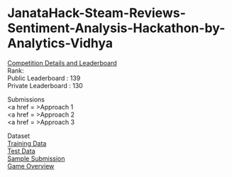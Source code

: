 # JanataHack-Steam-Reviews-Sentiment-Analysis-Hackathon-by-Analytics-Vidhya

<a href = 'https://datahack.analyticsvidhya.com/contest/janatahack-nlp-hackathon/'>Competition Details and Leaderboard</a><br>
Rank:<br>
Public Leaderboard : 139<br>
Private Leaderboard : 130<br>

Submissions<br>
<a href = >Approach 1</a><br>
<a href = >Approach 2</a><br>
<a href = >Approach 3</a><br>

Dataset<br>
<a href = 'https://github.com/hithesh111/JanataHack-Sentiment-Analysis-Hackathon-Analytics-Vidhya/blob/master/train.csv'>Training Data</a><br>
<a href = 'https://github.com/hithesh111/JanataHack-Sentiment-Analysis-Hackathon-Analytics-Vidhya/blob/master/test.csv'>Test Data</a><br>
<a href = 'https://github.com/hithesh111/JanataHack-Sentiment-Analysis-Hackathon-Analytics-Vidhya/blob/master/sample_submission_wgBqZCk.csv'>Sample Submission</a><br>
<a href = 'https://github.com/hithesh111/JanataHack-Sentiment-Analysis-Hackathon-Analytics-Vidhya/blob/master/game_overview.csv'>Game Overview</a>
